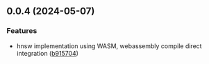 ## 0.0.4 (2024-05-07)

### Features

* hnsw implementation using WASM, webassembly compile direct integration ([b915704](https://github.com/kyr0/vectorstore/commit/b91570460e6a9bf9a4c4d9de30ee6db123b319c9))




